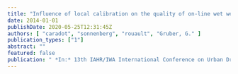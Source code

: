 ```yaml
---
title: "Influence of local calibration on the quality of on-line wet weather discharge monitoring: feedback from five international case studies."
date: 2014-01-01
publishDate: 2020-05-25T12:31:45Z
authors: [ "caradot", "sonnenberg", "rouault", "Gruber, G." ]
publication_types: ["1"]
abstract: ""
featured: false
publication: " *In:* 13th IAHR/IWA International Conference on Urban Drainage. Sarawak, Malaysia. 07.-12. 09. 2014"
---
```


